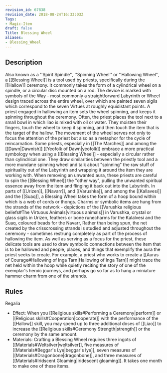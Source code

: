 ```yaml
---
revision_id: 67838
revision_date: 2018-08-24T16:33:03Z
Tags:
- Magic-Item
draft: false
Title: Blessing Wheel
aliases:
- Blessing_Wheel
---
```

## Description
Also known as a ''Spirit Spindle'', ''Spinning Wheel'' or ''Hallowing Wheel'', a [[Blessing Wheel]] is a tool used by priests, specifically during the [[Hallow]] ceremony. It commonly takes the form of a cylindrical wheel on a spindle, or a circular disc mounted on a rod. The device is marked with symbols of the Way - most commonly a straightforward Labyrinth or Wheel design traced across the entire wheel, over which are painted seven sigils which correspond to the seven Virtues at roughly equidistant points. 
A priest engaged in hallowing an item sets the wheel spinning, and keeps it spinning throughout the ceremony. Often, the priest places the tool next to a small bowl in which liao is mixed with oil or water. They moisten their fingers, touch the wheel to keep it spinning, and then touch the item that is the target of the hallow. The movement of the wheel serves not only to focus the attention of the priest but also as a metaphor for the cycle of reincarnation.
Some priests, especially in [[The Marches]] and among the [[Dawn|Dawnish]] [[Yeofolk of Dawn|yeofolk]] embrace a more practical symbology when using a [[Blessing Wheel]] - especially a circular rather than cylindrical one. They draw similarities between the priestly tool and a more mundane spinning wheel and talk about "spinning" the raw stuff of spirituality out of the Labyrinth and wrapping it around the item they are working with. When removing an unwanted aura, these priests are careful to spin the [[Blessing Wheel]] the "other way", pulling the unwanted spiritual essence away from the item and flinging it back out into the Labyrinth.
In parts of [[Urizen]], [[Navarr]], and [[Varushka]], and among the [[Kallavesi]] and the [[Suaq]], a Blessing Wheel takes the form of a hoop bound within which is a web of cords or thongs. Charms or symbolic items are hung from the strands of the network - depictions of the [[Varushka religious beliefs#The Virtuous Animals|virtuous animals]] in Varushka, crystal or glass sigils in Urizen, feathers or bone runecharms for the Kalalvesi and the Suaq, coloured beads for the Navarr, Rather than being spun, the net created by the crisscrossing strands is studied and adjusted throughout the ceremony - sometimes restrung completely as part of the process of hallowing the item. As well as serving as a focus for the priest, these delicate tools are used to draw symbolic connections between the item that is to be hallowed and people, places, and things that exemplify the aura the priest seeks to create. For example, a priest who works to create a [[Auras of Courage#Hallowing of Inga Tarn|Hallowing of Inga Tarn]] might trace the net held within the hoop while quietly reciting the story of one of the exemplar's heroic journeys, and perhaps go so far as to hang a miniature hammer charm from one of the strands.
## Rules
Regalia
* Effect: When you [[Religious skills#Performing a Ceremony|perform]] or [[Religious skills#Cooperation|cooperate]] with the performance of the [[Hallow]] skill, you may spend up to three additional doses of [[Liao]] to increase the [[Religious skills#Ceremony Strength|strength]] or the ceremony by the same amount.
* Materials: Crafting a Blessing Wheel requires three ingots of [[Materials#Weltsilver|weltsilver]], five measures of [[Materials#Beggar's Lye|beggar's lye]], seven measures of [[Materials#Dragonbone|dragonbone]], and three measures of [[Materials#Iridscent Gloaming|iridescent gloaming]]. It takes one month to make one of these items.